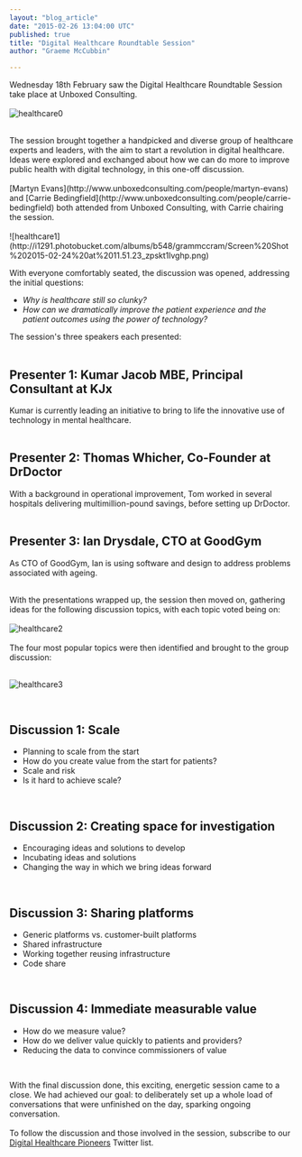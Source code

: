 ```yaml
---
layout: "blog_article"
date: "2015-02-26 13:04:00 UTC"
published: true
title: "Digital Healthcare Roundtable Session"
author: "Graeme McCubbin"

---
```


Wednesday 18th February saw the Digital Healthcare Roundtable Session take place at Unboxed Consulting.<br/>
<br/>
![healthcare0](http://i1291.photobucket.com/albums/b548/grammccram/DSC01779_zpsd4fmmo16.jpg)

<br/>
The session brought together a handpicked and diverse group of healthcare experts and leaders, with the aim to start a revolution in digital healthcare. Ideas were explored and exchanged about how we can do more to improve public health with digital technology, in this one-off discussion.<br/>
<br/>
[Martyn Evans](http://www.unboxedconsulting.com/people/martyn-evans) and [Carrie Bedingfield](http://www.unboxedconsulting.com/people/carrie-bedingfield) both attended from Unboxed Consulting, with Carrie chairing the session.<br/>
<br/>
![healthcare1](http://i1291.photobucket.com/albums/b548/grammccram/Screen%20Shot%202015-02-24%20at%2011.51.23_zpskt1lvghp.png)

With everyone comfortably seated, the discussion was opened, addressing the initial questions:<br/>

* <i>Why is healthcare still so clunky?</i><br/>
* <i>How can we dramatically improve the patient experience and the patient outcomes using the power of technology?</i><br/>

The session's three speakers each presented:<br/>
<br/>
<h2>Presenter 1: Kumar Jacob MBE, Principal Consultant at KJx</h2>

Kumar is currently leading an initiative to bring to life the innovative use of technology in mental healthcare.<br/>
<br/>

<h2>Presenter 2: Thomas Whicher, Co-Founder at DrDoctor</h2>

With a background in operational improvement, Tom worked in several hospitals delivering multimillion-pound savings, before setting up DrDoctor.<br/>
<br/>

<h2>Presenter 3: Ian Drysdale, CTO at GoodGym</h2>

As CTO of GoodGym, Ian is using software and design to address problems associated with ageing.<br/>
<br/>

With the presentations wrapped up, the session then moved on, gathering ideas for the following discussion topics, with each topic voted being on:<br/>
<br/>
![healthcare2](http://i1291.photobucket.com/albums/b548/grammccram/Screen%20Shot%202015-02-24%20at%2013.08.52_zpsr1tnaers.png)<br/>
<br/>
The four most popular topics were then identified and brought to the group discussion:<br/>
<br/>

![healthcare3](http://i1291.photobucket.com/albums/b548/grammccram/Screen%20Shot%202015-02-24%20at%2017.12.36_zps6x8herpg.png)

<br/>
<h2>Discussion 1: Scale</h2>

* Planning to scale from the start<br/>
* How do you create value from the start for patients?<br/>
* Scale and risk<br/>
* Is it hard to achieve scale?<br/>
<br/>

<h2>Discussion 2: Creating space for investigation</h2>

* Encouraging ideas and solutions to develop<br/>
* Incubating ideas and solutions<br/>
* Changing the way in which we bring ideas forward<br/>
<br/>

<h2>Discussion 3: Sharing platforms</h2>

* Generic platforms vs. customer-built platforms<br/>
* Shared infrastructure<br/>
* Working together reusing infrastructure<br/>
* Code share<br/>
<br/>

<h2>Discussion 4: Immediate measurable value</h2>

* How do we measure value?<br/>
* How do we deliver value quickly to patients and providers?<br/>
* Reducing the data to convince commissioners of value<br/>
<br/>

With the final discussion done, this exciting, energetic session came to a close. We had achieved our goal: to deliberately set up a whole load of conversations that were unfinished on the day, sparking ongoing conversation.<br/>
<br/>
To follow the discussion and those involved in the session, subscribe to our [Digital Healthcare Pioneers](https://twitter.com/Ubxd/lists/digital-health-pioneers1) Twitter list.
